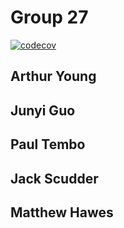 # Group 27

[![codecov](https://codecov.io/gh/Cache-Money404/cs107-FinalProject/branch/master/graph/badge.svg?token=LEN1NJTXJ6)](undefined)

## Arthur Young
## Junyi Guo
## Paul Tembo
## Jack Scudder
## Matthew Hawes

